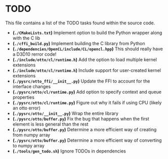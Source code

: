 # TODO
This file contains a list of the TODO tasks found within the source code.
- **(`./CMakeLists.txt`)** Implement option to build the Python wrapper along with the C lib
- **(`./cffi_build.py`)** Implement building the C library from Python
- **(`./dependencies/OpenCL/include/CL/opencl.hpp`)** This should really have a D3D10 rerror code!
- **(`./include/otto/cl/runtime.h`)** Add the option to load multiple kernel extensions
- **(`./include/otto/cl/runtime.h`)** Include support for user-created kernel extensions
- **(`./pysrc/otto_ffi/__init__.py`)** Update the FFI to account for the interface changes
- **(`./pysrc/otto/cl/runtime.py`)** Add option to specify context and queue properties
- **(`./pysrc/otto/cl/runtime.py`)** Figure out why it fails if using CPU (likely an otto error)
- **(`./pysrc/otto/__init__.py`)** Wrap the entire library
- **(`./pysrc/otto/buffer.py`)** Fix the bug that happens when the first element is less general than the rest
- **(`./pysrc/otto/buffer.py`)** Determine a more efficient way of creating from numpy array
- **(`./pysrc/otto/buffer.py`)** Determine a more efficient way of converting to numpy array
- **(`./tools/gen_todo.sh`)** Ignore TODOs in dependencies
